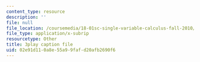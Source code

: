 ```yaml
---
content_type: resource
description: ''
file: null
file_location: /coursemedia/18-01sc-single-variable-calculus-fall-2010/02e91d110a8e55a99fafd20afb2690f6_7K1sB05pE0A.vtt
file_type: application/x-subrip
resourcetype: Other
title: 3play caption file
uid: 02e91d11-0a8e-55a9-9faf-d20afb2690f6
---
```

